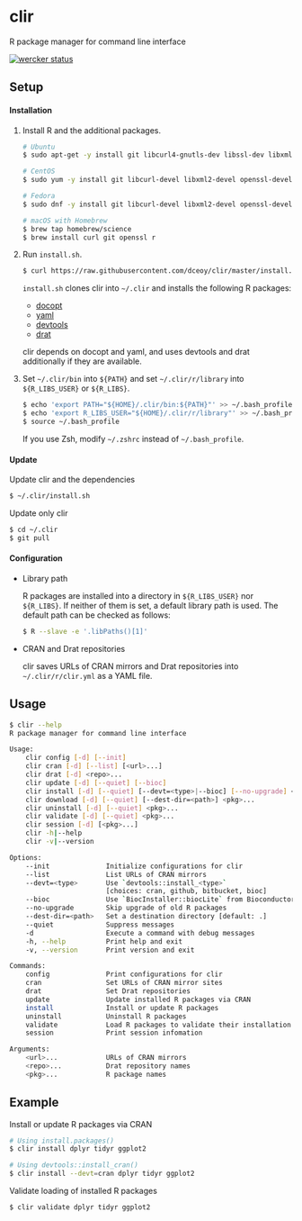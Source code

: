 clir
====

R package manager for command line interface

[![wercker status](https://app.wercker.com/status/e04414d822f906b0704855f5c2d600bf/m "wercker status")](https://app.wercker.com/project/bykey/e04414d822f906b0704855f5c2d600bf)

Setup
-----

#### Installation

1.  Install R and the additional packages.

    ```sh
    # Ubuntu
    $ sudo apt-get -y install git libcurl4-gnutls-dev libssl-dev libxml2-dev r-base

    # CentOS
    $ sudo yum -y install git libcurl-devel libxml2-devel openssl-devel R-devel

    # Fedora
    $ sudo dnf -y install git libcurl-devel libxml2-devel openssl-devel R-devel

    # macOS with Homebrew
    $ brew tap homebrew/science
    $ brew install curl git openssl r
    ```

2.  Run `install.sh`.

    ```sh
    $ curl https://raw.githubusercontent.com/dceoy/clir/master/install.sh | bash
    ```

    `install.sh` clones clir into `~/.clir` and installs the following R packages:

    - [docopt](https://cran.r-project.org/web/packages/docopt/index.html)
    - [yaml](https://cran.r-project.org/web/packages/yaml/index.html)
    - [devtools](https://cran.r-project.org/web/packages/devtools/index.html)
    - [drat](https://cran.r-project.org/web/packages/drat/index.html)

    clir depends on docopt and yaml, and uses devtools and drat additionally if they are available.

3.  Set `~/.clir/bin` into `${PATH}` and set `~/.clir/r/library` into `${R_LIBS_USER}` or `${R_LIBS}`.

    ```sh
    $ echo 'export PATH="${HOME}/.clir/bin:${PATH}"' >> ~/.bash_profile
    $ echo 'export R_LIBS_USER="${HOME}/.clir/r/library"' >> ~/.bash_profile
    $ source ~/.bash_profile
    ```

    If you use Zsh, modify `~/.zshrc` instead of `~/.bash_profile`.

#### Update

Update clir and the dependencies

```sh
$ ~/.clir/install.sh
```

Update only clir

```sh
$ cd ~/.clir
$ git pull
```

#### Configuration

- Library path

  R packages are installed into a directory in `${R_LIBS_USER}` nor `${R_LIBS}`.
  If neither of them is set, a default library path is used.
  The default path can be checked as follows:

  ```sh
  $ R --slave -e '.libPaths()[1]'
  ```

- CRAN and Drat repositories

  clir saves URLs of CRAN mirrors and Drat repositories into `~/.clir/r/clir.yml` as a YAML file.

Usage
-----

```sh
$ clir --help
R package manager for command line interface

Usage:
    clir config [-d] [--init]
    clir cran [-d] [--list] [<url>...]
    clir drat [-d] <repo>...
    clir update [-d] [--quiet] [--bioc]
    clir install [-d] [--quiet] [--devt=<type>|--bioc] [--no-upgrade] <pkg>...
    clir download [-d] [--quiet] [--dest-dir=<path>] <pkg>...
    clir uninstall [-d] [--quiet] <pkg>...
    clir validate [-d] [--quiet] <pkg>...
    clir session [-d] [<pkg>...]
    clir -h|--help
    clir -v|--version

Options:
    --init              Initialize configurations for clir
    --list              List URLs of CRAN mirrors
    --devt=<type>       Use `devtools::install_<type>`
                        [choices: cran, github, bitbucket, bioc]
    --bioc              Use `BiocInstaller::biocLite` from Bioconductor
    --no-upgrade        Skip upgrade of old R packages
    --dest-dir=<path>   Set a destination directory [default: .]
    --quiet             Suppress messages
    -d                  Execute a command with debug messages
    -h, --help          Print help and exit
    -v, --version       Print version and exit

Commands:
    config              Print configurations for clir
    cran                Set URLs of CRAN mirror sites
    drat                Set Drat repositories
    update              Update installed R packages via CRAN
    install             Install or update R packages
    uninstall           Uninstall R packages
    validate            Load R packages to validate their installation
    session             Print session infomation

Arguments:
    <url>...            URLs of CRAN mirrors
    <repo>...           Drat repository names
    <pkg>...            R package names
```

Example
-------

Install or update R packages via CRAN

```sh
# Using install.packages()
$ clir install dplyr tidyr ggplot2

# Using devtools::install_cran()
$ clir install --devt=cran dplyr tidyr ggplot2
```

Validate loading of installed R packages

```sh
$ clir validate dplyr tidyr ggplot2
```
